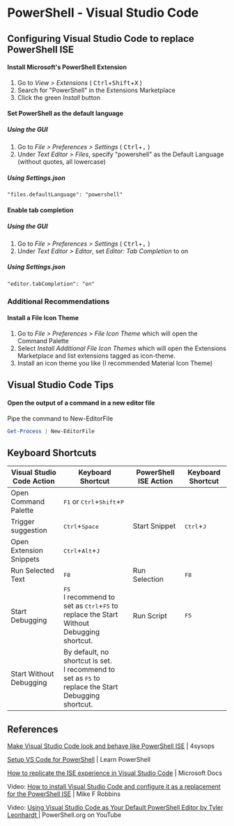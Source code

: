 # PowerShell - Visual Studio Code

##  Configuring Visual Studio Code to replace PowerShell ISE

#### Install Microsoft's PowerShell Extension
1. Go to *View > Extensions* ( <kbd>Ctrl</kbd>+<kbd>Shift</kbd>+<kbd>X</kbd> )
2. Search for "PowerShell" in the Extensions Marketplace
3. Click the green *Install* button


#### Set PowerShell as the default language
##### Using the GUI
1. Go to *File > Preferences > Settings* ( <kbd>Ctrl</kbd>+<kbd>,</kbd> )
2. Under *Text Editor > Files*, specify "powershell" as the Default Language (without quotes, all lowercase)

##### Using Settings.json
```
"files.defaultLanguage": "powershell"
```

#### Enable tab completion
##### Using the GUI
1. Go to *File > Preferences > Settings* ( <kbd>Ctrl</kbd>+<kbd>,</kbd> )
2. Under *Text Editor > Editor*, set *Editor: Tab Completion* to on

##### Using Settings.json
```
"editor.tabCompletion": "on"
```

### Additional Recommendations
#### Install a File Icon Theme
1. Go to *File > Preferences > File Icon Theme* which will open the Command Palette
2. Select *Install Additional File Icon Themes* which will open the Extensions Marketplace and list extensions tagged as icon-theme.
3. Install an icon theme you like (I recommended Material Icon Theme)

## Visual Studio Code Tips
#### Open the output of a command in a new editor file
Pipe the command to New-EditorFile
```powershell
Get-Process | New-EditorFile
```

## Keyboard Shortcuts
|Visual Studio Code Action|Keyboard Shortcut|PowerShell ISE Action|Keyboard Shortcut
|---|---|---|---|
|Open Command Palette|<kbd>F1</kbd> or <kbd>Ctrl</kbd>+<kbd>Shift</kbd>+<kbd>P</kbd>|
|Trigger suggestion|<kbd>Ctrl</kbd>+<kbd>Space</kbd>|Start Snippet|<kbd>Ctrl</kbd>+<kbd>J</kbd>
|Open Extension Snippets|<kbd>Ctrl</kbd>+<kbd>Alt</kbd>+<kbd>J</kbd>  |
|Run Selected Text|<kbd>F8</kbd>|Run Selection|<kbd>F8</kbd>
|Start Debugging|<kbd>F5</kbd><br>I recommend to set as <kbd>Ctrl</kbd>+<kbd>F5</kbd> to <br>replace the Start Without Debugging shortcut.|Run Script|<kbd>F5</kbd>
|Start Without Debugging|By default, no shortcut is set.<br>I recommend to set as <kbd>F5</kbd> to <br>replace the Start Debugging shortcut.||




## References
[Make Visual Studio Code look and behave like PowerShell ISE](https://4sysops.com/archives/make-visual-studio-code-look-and-behave-like-powershell-ise/) | 4sysops

[Setup VS Code for PowerShell](https://www.learnpwsh.com/setup-vs-code-for-powershell/) | Learn PowerShell

[How to replicate the ISE experience in Visual Studio Code](https://docs.microsoft.com/en-us/powershell/scripting/components/vscode/how-to-replicate-the-ise-experience-in-vscode?view=powershell-6) | Microsoft Docs 

Video: [How to install Visual Studio Code and configure it as a replacement for the PowerShell ISE](https://www.youtube.com/watch?v=1sD-RktG_dM) | Mike F Robbins

Video: [Using Visual Studio Code as Your Default PowerShell Editor by Tyler Leonhardt ](https://www.youtube.com/watch?v=bGn45vIeAMM) | PowerShell.org on YouTube